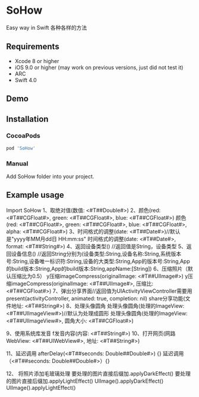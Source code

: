 # SoHow
Easy way in Swift
各种各样的方法



## Requirements
* Xcode 8 or higher
* iOS 9.0 or higher (may work on previous versions, just did not test it)
* ARC
* Swift 4.0

## Demo



## Installation

### CocoaPods

``` ruby
pod 'SoHow'
```

### Manual

Add SoHow folder into your project.

## Example usage
Import SoHow
 1、取绝对值(数值: <#T##Double#>)
 2、颜色(red: <#T##CGFloat#>, green: <#T##CGFloat#>, blue: <#T##CGFloat#>)
       颜色(red: <#T##CGFloat#>, green: <#T##CGFloat#>, blue: <#T##CGFloat#>, alpha: <#T##CGFloat#>)
 3、时间格式的调整(date: <#T##Date#>)//默认是"yyyy年MM月dd日 HH:mm:ss"
       时间格式的调整(date: <#T##Date#>, format: <#T##String#>)
 4、返回设备类型()   //返回值是String，设备类型
 5、返回设备信息()   //返回String分别为(设备类型:String,设备名称:String,系统版本号:String,设备唯一标识符:String,设备的大类型:String,App的版本号:String,App的build版本:String,App的build版本:String,appName:[String])
 6、压缩照片（默认压缩比为0.5）
      y压缩imageCompress(originalImage: <#T##UIImage#>)
      y压缩imageCompress(originalImage: <#T##UIImage#>, 压缩比: <#T##CGFloat#>)
 7、弹出分享界面//返回值为UIActivityViewController需要用present(activityController, animated: true, completion: nil)
      share分享功能(文件地址: <#T##String#>)
8、处理头像圆角
      处理头像圆角(处理的ImageView: <#T##UIImageView#>)//默认为处理成圆形
      处理头像圆角(处理的ImageView: <#T##UIImageView#>, 圆角大小: <#T##CGFloat#>)
 
 9、使用系统库发音
      f发音内容(内容: <#T##String#>)
 10、打开网页(网路WebView: <#T##UIWebView#>, 地址: <#T##String#>)
 
 11、延迟调用
       afterDelay(<#T##seconds: Double##Double#>) {}
       延迟调用（<#T##seconds: Double##Double#>）{}
    
12、 将照片添加毛玻璃处理
    要处理的图片直接后缀加.applyDarkEffect()
    要处理的图片直接后缀加.applyLightEffect()
    UIImage().applyDarkEffect()
    UIImage().applyLightEffect()
       
